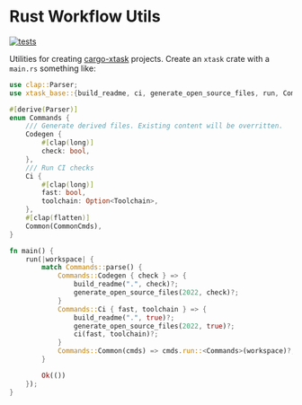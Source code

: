 # Rust Workflow Utils

[![tests](https://github.com/simon-bourne/rust-project/actions/workflows/tests.yml/badge.svg)](https://github.com/simon-bourne/rust-project/actions/workflows/tests.yml)

Utilities for creating [cargo-xtask](https://github.com/matklad/cargo-xtask) projects. Create an `xtask` crate with a `main.rs` something like:

```rust
use clap::Parser;
use xtask_base::{build_readme, ci, generate_open_source_files, run, CommonCmds, Toolchain};

#[derive(Parser)]
enum Commands {
    /// Generate derived files. Existing content will be overritten.
    Codegen {
        #[clap(long)]
        check: bool,
    },
    /// Run CI checks
    Ci {
        #[clap(long)]
        fast: bool,
        toolchain: Option<Toolchain>,
    },
    #[clap(flatten)]
    Common(CommonCmds),
}

fn main() {
    run(|workspace| {
        match Commands::parse() {
            Commands::Codegen { check } => {
                build_readme(".", check)?;
                generate_open_source_files(2022, check)?;
            }
            Commands::Ci { fast, toolchain } => {
                build_readme(".", true)?;
                generate_open_source_files(2022, true)?;
                ci(fast, toolchain)?;
            }
            Commands::Common(cmds) => cmds.run::<Commands>(workspace)?,
        }

        Ok(())
    });
}

```
